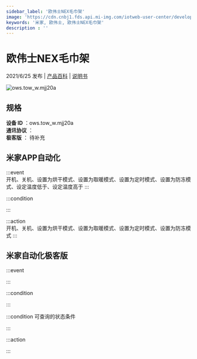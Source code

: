 ```yaml
---
sidebar_label: '欧伟士NEX毛巾架'
image: 'https://cdn.cnbj1.fds.api.mi-img.com/iotweb-user-center/developer_1679047842921kN2Vo7xJ.png?GalaxyAccessKeyId=AKVGLQWBOVIRQ3XLEW&Expires=9223372036854775807&Signature=0MgMg4/vq5/bz5Y9jqAdFteoJo0='
keywords: '米家, 欧伟士, 欧伟士NEX毛巾架'
description : ''
---
```

# 欧伟士NEX毛巾架

2021/6/25 发布 | [产品百科](https://home.mi.com/webapp/content/baike/product/index.html?model=ows.tow_w.mjj20a/) | [说明书](https://home.mi.com/views/introduction.html?model=ows.tow_w.mjj20a&region=cn)

![ows.tow_w.mjj20a](https://cdn.cnbj1.fds.api.mi-img.com/iotweb-user-center/developer_1679047842921kN2Vo7xJ.png?GalaxyAccessKeyId=AKVGLQWBOVIRQ3XLEW&Expires=9223372036854775807&Signature=0MgMg4/vq5/bz5Y9jqAdFteoJo0=)

## 规格  
> 
**设备 ID** ：ows.tow_w.mjj20a  
**通讯协议** ：  
**极客版**  ： 待补充 


## 米家APP自动化  

:::event  
开机、关机、设置为烘干模式、设置为取暖模式、设置为定时模式、设置为防冻模式、设定温度低于、设定温度高于
:::

:::condition  

:::

:::action   
开机、关机、设置为烘干模式、设置为取暖模式、设置为定时模式、设置为防冻模式
:::

## 米家自动化极客版  

:::event  

:::

:::condition  

:::

:::condition 可查询的状态条件  

:::

:::action  

:::

        
